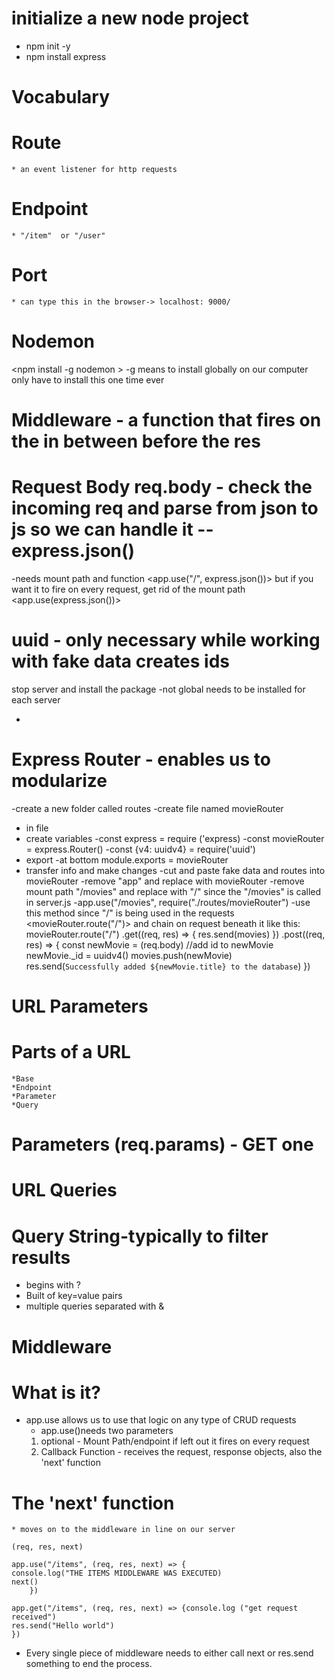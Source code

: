 # initialize a new node project
- npm init -y
- npm install express

# Vocabulary 

# Route
    * an event listener for http requests

# Endpoint
    * "/item"  or "/user"

# Port 
    * can type this in the browser-> localhost: 9000/
    
# Nodemon
 <npm install -g nodemon >
 -g  means to install globally on our computer only have to install this one time ever

# Middleware - a function that fires on the in between before the res

# Request Body req.body - check the incoming req and parse from json to js so we can handle it --express.json() 

-needs mount path and function <app.use("/", express.json())> but if you want it to fire on every request, get rid of the mount path <app.use(express.json())>

# uuid - only necessary while working with fake data creates ids
stop server and install the package 
-not global needs to be installed for each server 
- <npm install uuid>

# Express Router - enables us to modularize
-create a new folder called routes
-create file named movieRouter
* in file 
* create variables 
-const express = require ('express)
-const movieRouter = express.Router()
-const {v4: uuidv4} = require('uuid')
* export 
-at bottom module.exports = movieRouter
* transfer info and make changes 
-cut and paste fake data and routes into movieRouter
-remove "app" and replace with movieRouter
-remove mount path  "/movies" and replace with "/" since the "/movies" is called in server.js
-app.use("/movies", require("./routes/movieRouter")
-use this method since "/" is being used in the requests 
<movieRouter.route("/")> and chain on request beneath it like this:
movieRouter.route("/")
    .get((req, res) => {
        res.send(movies)
    })
    .post((req, res) => {
        const newMovie = (req.body)
        //add id to newMovie
        newMovie._id = uuidv4()
        movies.push(newMovie)
        res.send(`Successfully added ${newMovie.title} to the database`)
    })

# URL Parameters 

# Parts of a URL 
    *Base 
    *Endpoint
    *Parameter 
    *Query 

# Parameters (req.params) - GET one 

# URL Queries 

# Query String-typically to filter results
* begins with ?
* Built of key=value pairs
* multiple queries separated with & 

# Middleware 

# What is it? 
* app.use allows us to use that logic on any type of CRUD requests
    * app.use()needs two parameters 
    1. optional - Mount Path/endpoint  if left out it fires on every request
    2. Callback Function - receives the request, response objects, also the 'next' function 

# The 'next' function 
    * moves on to the middleware in line on our server 

    (req, res, next)

    app.use("/items", (req, res, next) => {
    console.log("THE ITEMS MIDDLEWARE WAS EXECUTED)
    next()
        })
    
    app.get("/items", (req, res, next) => {console.log ("get request received")
    res.send("Hello world")
    })

* Every single piece of middleware needs to either call next or res.send something to end the process. 








